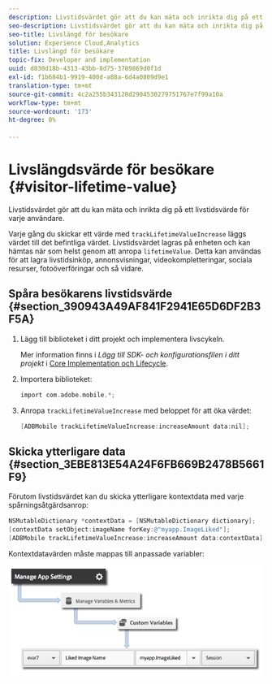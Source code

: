 ```yaml
---
description: Livstidsvärdet gör att du kan mäta och inrikta dig på ett livstidsvärde för varje användare.
seo-description: Livstidsvärdet gör att du kan mäta och inrikta dig på ett livstidsvärde för varje användare.
seo-title: Livslängd för besökare
solution: Experience Cloud,Analytics
title: Livslängd för besökare
topic-fix: Developer and implementation
uuid: d830d18b-4313-43bb-8d75-3789869d0f1d
exl-id: f1b684b1-9919-400d-a88a-6d4a0809d9e1
translation-type: tm+mt
source-git-commit: 4c2a255b343128d2904530279751767e7f99a10a
workflow-type: tm+mt
source-wordcount: '173'
ht-degree: 0%

---
```


# Livslängdsvärde för besökare {#visitor-lifetime-value}

Livstidsvärdet gör att du kan mäta och inrikta dig på ett livstidsvärde för varje användare.

Varje gång du skickar ett värde med `trackLifetimeValueIncrease` läggs värdet till det befintliga värdet. Livstidsvärdet lagras på enheten och kan hämtas när som helst genom att anropa `lifetimeValue`. Detta kan användas för att lagra livstidsinköp, annonsvisningar, videokompletteringar, sociala resurser, fotoöverföringar och så vidare.

## Spåra besökarens livstidsvärde {#section_390943A49AF841F2941E65D6DF2B3F5A}

1. Lägg till biblioteket i ditt projekt och implementera livscykeln.

   Mer information finns i *Lägg till SDK- och konfigurationsfilen i ditt projekt* i [Core Implementation och Lifecycle](/help/ios/getting-started/dev-qs.md).
1. Importera biblioteket:

   ```objective-c
   import com.adobe.mobile.*;
   ```

1. Anropa `trackLifetimeValueIncrease` med beloppet för att öka värdet:

   ```objective-c
   [ADBMobile trackLifetimeValueIncrease:increaseAmount data:nil];
   ```

## Skicka ytterligare data {#section_3EBE813E54A24F6FB669B2478B5661F9}

Förutom livstidsvärdet kan du skicka ytterligare kontextdata med varje spårningsåtgärdsanrop:

```objective-c
NSMutableDictionary *contextData = [NSMutableDictionary dictionary]; 
[contextData setObject:imageName forKey:@"myapp.ImageLiked"]; 
[ADBMobile trackLifetimeValueIncrease:increaseAmount data:contextData];
```

Kontextdatavärden måste mappas till anpassade variabler:

![](assets/map-variable-context-ltv.png)

